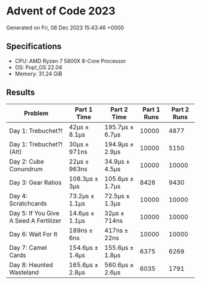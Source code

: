 # Advent of Code 2023

Generated on Fri, 08 Dec 2023 15:43:46 +0000

## Specifications

- CPU: AMD Ryzen 7 5800X 8-Core Processor
- OS: Pop!_OS 22.04
- Memory: 31.24 GiB

## Results

| Problem | Part 1 Time | Part 2 Time | Part 1 Runs | Part 2 Runs |
| ------- | ----------- | ----------- | ----------- | ----------- |
| Day 1: Trebuchet?! | 42µs ± 8.1µs | 195.7µs ± 6.7µs | 10000 | 4877 |
| Day 1: Trebuchet?! (Alt) | 30µs ± 971ns | 194.9µs ± 2.9µs | 10000 | 5150 |
| Day 2: Cube Conundrum | 22µs ± 963ns | 34.9µs ± 4.5µs | 10000 | 10000 |
| Day 3: Gear Ratios | 108.3µs ± 3µs | 105.6µs ± 1.7µs | 8426 | 9430 |
| Day 4: Scratchcards | 73.2µs ± 1.1µs | 72.5µs ± 1.3µs | 10000 | 10000 |
| Day 5: If You Give A Seed A Fertilizer | 14.6µs ± 1.1µs | 32µs ± 714ns | 10000 | 10000 |
| Day 6: Wait For It | 189ns ± 6ns | 417ns ± 22ns | 10000 | 10000 |
| Day 7: Camel Cards | 154.6µs ± 1.4µs | 155.6µs ± 1.8µs | 6375 | 6269 |
| Day 8: Haunted Wasteland | 165.6µs ± 2.8µs | 560.6µs ± 2.6µs | 6035 | 1791 |

